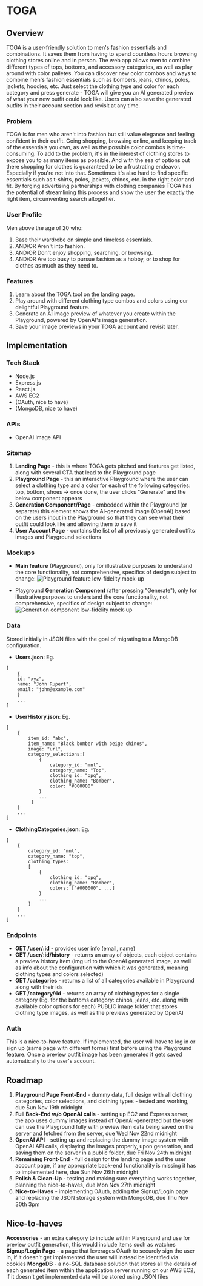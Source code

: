 # TOGA

## Overview

TOGA is a user-friendly solution to men's fashion essentials and combinations. It saves them from having to spend countless hours browsing clothing stores online and in person. The web app allows men to combine different types of tops, bottoms, and accessory categories, as well as play around with color palletes.
You can discover new color combos and ways to combine men's fashion essentials such as bombers, jeans, chinos, polos, jackets, hoodies, etc. Just select the clothing type and color for each category and press generate - TOGA will give you an AI generated preview of what your new outfit could look like.
Users can also save the generated outfits in their account section and revisit at any time.

### Problem

TOGA is for men who aren't into fashion but still value elegance and feeling confident in their outfit. Going shopping, browsing online, and keeping track of the essentials you own, as well as the possible color combos is time-consuming.
To add to the problem, it's in the interest of clothing stores to expose you to as many items as possible. And with the sea of options out there shopping for clothes is guaranteed to be a frustrating endeavor. Especially if you're not into that.
Sometimes it's also hard to find specific essentials such as t-shirts, polos, jackets, chinos, etc. in the right color and fit. By forging advertising partnerships with clothing companies TOGA has the potential of streamlining this process and show the user the exactly the right item, circumventing search altogether.

### User Profile

Men above the age of 20 who:
1. Base their wardrobe on simple and timeless essentials.
2. AND/OR Aren't into fashion.
3. AND/OR Don't enjoy shopping, searching, or browsing.
4. AND/OR Are too busy to pursue fashion as a hobby, or to shop for clothes as much as they need to.

### Features

1. Learn about the TOGA tool on the landing page.
2. Play around with different clothing type combos and colors using our delightful Playground feature.
3. Generate an AI image preview of whatever you create within the Playground, powered by OpenAI's image generation.
4. Save your image previews in your TOGA account and revisit later.

## Implementation

### Tech Stack

- Node.js
- Express.js
- React.js
- AWS EC2
- (OAuth, nice to have)
- (MongoDB, nice to have)

### APIs

- OpenAI Image API

### Sitemap

1. **Landing Page** - this is where TOGA gets pitched and features get listed, along with several CTA that lead to the Playground page
2. **Playground Page** - this an interactive Playground where the user can select a clothing type and a color for each of the following categories: top, bottom, shoes -> once done, the user clicks "Generate" and the below component appears
3. **Generation Component/Page** - embedded within the Playground (or separate) this element shows the AI-generated image (OpenAI) based on the users input in the Playground so that they can see what their outfit could look like and allowing them to save it
4. **User Account Page** - contains the list of all previously generated outfits images and Playground selections

### Mockups
- **Main feature** (Playground), only for illustrative purposes to understand the core functionality, not comprehensive, specifics of design subject to change:
![Playground feature low-fidelity mock-up](./public/lofi_playground.jpg)

- Playground **Generation Component** (after pressing "Generate"), only for illustrative purposes to understand the core functionality, not comprehensive, specifics of design subject to change:
![Generation component low-fidelity mock-up](./public/lofi_ai_preivew.jpg)

### Data
Stored initially in JSON files with the goal of migrating to a MongoDB configuration.

- **Users.json**: Eg.
```
[
    {
    id: "xyz",
    name: "John Rupert",
    email: "john@example.com"
    }
    ...
]
```
- **UserHistory.json**: Eg.
```
[
    {
        item_id: "abc",
        item_name: "Black bomber with beige chinos",
        image: "url",
        category_selections:[
            {
                category_id: "mnl",
                category_name: "Top",
                clothing_id: "opq",
                clothing_name: "Bomber",
                color: "#000000"
            }
            ...
         ]
    }
    ...
]
```
- **ClothingCategories.json**: Eg.
```
[
    {
        category_id: "mnl",
        category_name: "top",
        clothing_types:
        [
            {
                clothing_id: "opq",
                clothing_name: "Bomber",
                colors: ["#000000", ...]
            }
            ...
        ]
    }
    ...
]
```

### Endpoints

- **GET /user/:id** - provides user info (email, name)
- **GET /user/:id/history** - returns an array of objects, each object contains a preview history item (img url to the OpenAI generated image, as well as info about the configuration with which it was generated, meaning clothing types and colors selected)
- **GET /categories** - returns a list of all categories available in Playground along with their ids
- **GET /category/:id** - returns an array of clothing types for a single category (Eg. for the bottoms category: chinos, jeans, etc. along with available color options for each)
PUBLIC image folder that stores clothing type images, as well as the previews generated by OpenAI

### Auth

This is a nice-to-have feature. If implemented, the user will have to log in or sign up (same page with different forms) first before using the Playground feature. Once a preview outfit image has been generated it gets saved automatically to the user's account.

## Roadmap

1. **Playground Page Front-End** - dummy data, full design with all clothing categories, color selections, and clothing types - tested and working, due Sun Nov 19th midnight
2. **Full Back-End w/o OpenAI calls** - setting up EC2 and Express server, the app uses dummy images instead of OpenAI-generated but the user can use the Playground fully with preview item data being saved on the server and fetched from the server, due Wed Nov 22nd midnight
3. **OpenAI API** - setting up and replacing the dummy image system with OpenAI API calls, displaying the images properly, upon generation, and saving them on the server in a public folder, due Fri Nov 24th midnight
4. **Remaining Front-End** - full design for the landing page and the user account page, if any appropriate back-end functionality is missing it has to implemented here, due Sun Nov 26th midnight
5. **Polish & Clean-Up** - testing and making sure everything works together, planning the nice-to-haves, due Mon Nov 27th midnight
6. **Nice-to-Haves** - implementing OAuth, adding the Signup/Login page and replacing the JSON storage system with MongoDB, due Thu Nov 30th 3pm

## Nice-to-haves

**Accessories** - an extra category to include within Playground and use for preview outfit generation, this would include items such as watches
**Signup/Login Page** - a page that leverages OAuth to securely sign the user in, if it doesn't get implemented the user will instead be identified via cookies
**MongoDB** - a no-SQL database solution that stores all the details of each generated item within the application server running on our AWS EC2, if it doesn't get implemented data will be stored using JSON files

